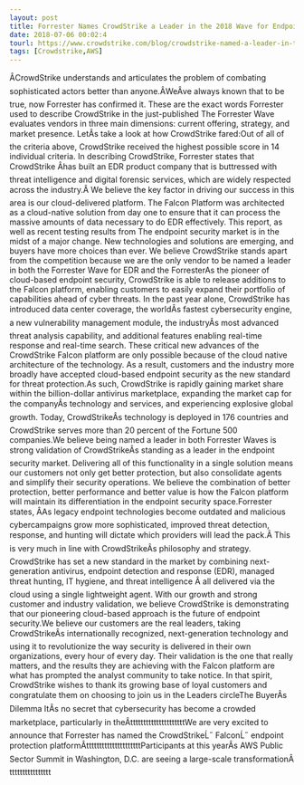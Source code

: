 ```yaml
---
layout: post
title: Forrester Names CrowdStrike a Leader in the 2018 Wave for Endpoint Detection And Response
date: 2018-07-06 00:02:4
tourl: https://www.crowdstrike.com/blog/crowdstrike-named-a-leader-in-the-2018-forrester-wave-for-endpoint-detection-and-response/
tags: [Crowdstrike,AWS]
---
```

ÂCrowdStrike understands and articulates the problem of combating sophisticated actors better than anyone.ÂWeÂve always known that to be true, now Forrester has confirmed it. These are the exact words Forrester used to describe CrowdStrike in the just-published The Forrester Wave evaluates vendors in three main dimensions: current offering, strategy, and market presence. LetÂs take a look at how CrowdStrike fared:Out of all of the criteria above, CrowdStrike received the highest possible score in 14 individual criteria. In describing CrowdStrike, Forrester states that CrowdStrike Âhas built an EDR product company that is buttressed with threat intelligence and digital forensic services, which are widely respected across the industry.Â We believe the key factor in driving our success in this area is our cloud-delivered platform. The Falcon Platform was architected as a cloud-native solution from day one to ensure that it can process the massive amounts of data necessary to do EDR effectively. This report, as well as recent testing results from The endpoint security market is in the midst of a major change. New technologies and solutions are emerging, and buyers have more choices than ever. We believe CrowdStrike stands apart from the competition because we are the only vendor to be named a leader in both the Forrester Wave for EDR and the ForresterAs the pioneer of cloud-based endpoint security, CrowdStrike is able to release additions to the Falcon platform, enabling customers to easily expand their portfolio of capabilities ahead of cyber threats. In the past year alone, CrowdStrike has introduced data center coverage, the worldÂs fastest cybersecurity engine, a new vulnerability management module, the industryÂs most advanced threat analysis capability, and additional features enabling real-time response and real-time search. These critical new advances of the CrowdStrike Falcon platform are only possible because of the cloud native architecture of the technology. As a result, customers and the industry more broadly have accepted cloud-based endpoint security as the new standard for threat protection.As such, CrowdStrike is rapidly gaining market share within the billion-dollar antivirus marketplace, expanding the market cap for the companyÂs technology and services, and experiencing explosive global growth. Today, CrowdStrikeÂs technology is deployed in 176 countries and CrowdStrike serves more than 20 percent of the Fortune 500 companies.We believe being named a leader in both Forrester Waves is strong validation of CrowdStrikeÂs standing as a leader in the endpoint security market. Delivering all of this functionality in a single solution means our customers not only get better protection, but also consolidate agents and simplify their security operations. We believe the combination of better protection, better performance and better value is how the Falcon platform will maintain its differentiation in the endpoint security space.Forrester states, ÂAs legacy endpoint technologies become outdated and malicious cybercampaigns grow more sophisticated, improved threat detection, response, and hunting will dictate which providers will lead the pack.Â This is very much in line with CrowdStrikeÂs philosophy and strategy. CrowdStrike has set a new standard in the market by combining next-generation antivirus, endpoint detection and response (EDR), managed threat hunting, IT hygiene, and threat intelligence Â all delivered via the cloud using a single lightweight agent. With our growth and strong customer and industry validation, we believe CrowdStrike is demonstrating that our pioneering cloud-based approach is the future of endpoint security.We believe our customers are the real leaders, taking CrowdStrikeÂs internationally recognized, next-generation technology and using it to revolutionize the way security is delivered in their own organizations, every hour of every day. Their validation is the one that really matters, and the results they are achieving with the Falcon platform are what has prompted the analyst community to take notice. In that spirit, CrowdStrike wishes to thank its growing base of loyal customers and congratulate them on choosing to join us in the Leaders circleThe BuyerÂs Dilemma ItÂs no secret that cybersecurity has become a crowded marketplace, particularly in theÂtttttttttttttttttttttWe are very excited to announce that Forrester has named the CrowdStrikeĹ˝ FalconĹ˝ endpoint protection platformÂtttttttttttttttttttttParticipants at this yearÂs AWS Public Sector Summit in Washington, D.C. are seeing a large-scale transformationÂtttttttttttttttt